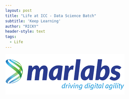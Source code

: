 ```yaml
---
layout: post
title: "Life at ICC - Data Science Batch"
subtitle: 'Keep Learning'
author: "RICKY"
header-style: text
tags:
  - Life
---
```


![img](/img/in-post/marlabs.png)

